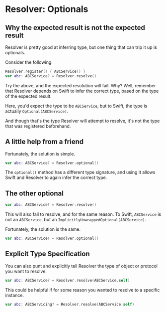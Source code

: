 #  Resolver: Optionals

## Why the expected result is not the expected result

Resolver is pretty good at inferring type, but one thing that can trip it up is optionals.

Consider the following:

```swift
Resolver.register() { ABCService() }
var abc: ABCService? = Resolver.resolve()
```

Try the above, and the expected resolution will fail. Why? Well, remember that Resolver depends on Swift to infer the correct type, based on the type of the expected result.

Here, you'd expect the type to be `ABCService`, but to Swift, the type is actually `Optional(ABCService)`.

And though that's the type Resolver will attempt to resolve, it's not the type that was registered beforehand.

## A little help from a friend

Fortunately, the solution is simple.

```swift
var abc: ABCService? = Resolver.optional()
```

The `optional()` method has a different type signature, and using it allows Swift and Resolver to again infer the correct type.

## The other optional

```swift
var abc: ABCService! = Resolver.resolve()
```

This will also fail to resolve, and for the same reason. To Swift, `ABCService` is not an `ABCService`, but an `ImplicitlyUnwrappedOptional(ABCService)`.

Fortunately, the solution is the same.

```swift
var abc: ABCService! = Resolver.optional()
```

## Explicit Type Specification

You can also punt and explicitly tell Resolver the type of object or protocol you want to resolve.

```swift
var abc: ABCService? = Resolver.resolve(ABCService.self)
```

This could be helpful if for some reason you wanted to resolve to a specific instance.

```swift
var abc: ABCServicing? = Resolver.resolve(ABCService.self)
```
